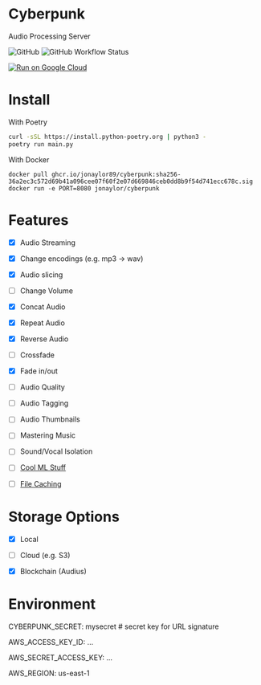 
# Cyberpunk

Audio Processing Server

![GitHub](https://img.shields.io/github/license/jonaylor89/cyberpunk?logo=MIT) ![GitHub Workflow Status](https://img.shields.io/github/workflow/status/jonaylor89/cyberpunk/Docker)

[![Run on Google Cloud](https://deploy.cloud.run/button.svg)](https://deploy.cloud.run?git_repo=https://github.com/jonaylor89/cyberpunk)

# Install

With Poetry
```sh
curl -sSL https://install.python-poetry.org | python3 -
poetry run main.py
```

With Docker
```
docker pull ghcr.io/jonaylor89/cyberpunk:sha256-36a2ec3c572d69b41a096cee07f60f2e07d669846ceb0dd8b9f54d741ecc678c.sig
docker run -e PORT=8080 jonaylor/cyberpunk
```


# Features

- [x] Audio Streaming

- [x] Change encodings (e.g. mp3 -> wav)
- [x] Audio slicing
- [ ] Change Volume
- [x] Concat Audio
- [x] Repeat Audio
- [x] Reverse Audio
- [ ] Crossfade
- [x] Fade in/out
- [ ] Audio Quality
- [ ] Audio Tagging
- [ ] Audio Thumbnails
- [ ] Mastering Music

- [ ] Sound/Vocal Isolation

- [ ] [Cool ML Stuff](https://github.com/spotify/pedalboard)

- [ ] [File Caching](https://gist.github.com/ruanbekker/75d98a0d5cab5d6a562c70b4be5ba86d)

# Storage Options

- [x] Local
- [ ] Cloud (e.g. S3)
- [x] Blockchain (Audius)


# Environment

CYBERPUNK_SECRET: mysecret # secret key for URL signature

AWS_ACCESS_KEY_ID: ...

AWS_SECRET_ACCESS_KEY: ...

AWS_REGION: us-east-1